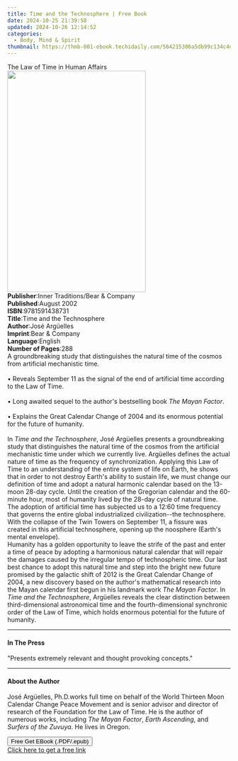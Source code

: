 ```yaml
---
title: Time and the Technosphere | Free Book
date: 2024-10-25 21:39:58
updated: 2024-10-26 12:14:52
categories:
  - Body, Mind & Spirit
thumbnail: https://thmb-001-ebook.techidaily.com/564215306a5db99c134c4d03ad42f739fbf026669193b7cd904887491b8a005b.jpg
---
```

<main id="book-container">
  <div class="flex flex-col">
    <div class="book-brief flex-1 py-6 px-4 sm:p-6 md:py-10 md:px-8">
      <!-- brief-->
      <div class="book-brief-main">The Law of Time in Human Affairs</div>
    </div>
    <div
      class="book-meta-info flex-1 grid gap-4 col-start-1 col-end-3 row-start-1 sm:mb-6 sm:grid-cols-4 lg:gap-6 lg:col-start-2 lg:row-end-6 lg:row-span-6 lg:mb-0"
    >
      <div
        class="book-meta-info-left place-content-center mt-4 p-4 text-sm leading-6 col-start-2 col-span-2 dark:text-slate-400"
      >
        <img
          class="w-full h-500 object-cover rounded-lg sm:h-255 sm:col-span-2 lg:col-span-full"
          src="https://img-001-ebook.techidaily.com/962f603bc77940cdae549baeba02fa4d0443d16647fd7ffd1d6c19a9936c0b4e.jpg"
          alt=""
          width="312"
          height="500"
        />
      </div>
      <div
        class="book-meta-info-right mt-2 col-start-1 row-start-2 col-span-3 self-center"
      >
        <!-- meta data  -->
        <div class="flex flex-col px-4 md:px-8">
          <div class="flex-1">
            <strong>Publisher</strong>:<span class="px-2"
              >Inner Traditions/Bear &amp; Company</span
            >
          </div>
          <div class="flex-1">
            <strong>Published</strong>:<span class="px-2">August 2002</span>
          </div>
          <div class="flex-1">
            <strong>ISBN</strong>:<span class="px-2">9781591438731</span>
          </div>
          <div class="flex-1">
            <strong>Title</strong>:<span class="px-2"
              >Time and the Technosphere</span
            >
          </div>
          <div class="flex-1">
            <strong>Author</strong>:<span class="px-2">José Argüelles</span>
          </div>
          <div class="flex-1">
            <strong>Imprint</strong>:<span class="px-2"
              >Bear &amp; Company</span
            >
          </div>
          <div class="flex-1">
            <strong>Language</strong>:<span class="px-2">English</span>
          </div>
          <div class="flex-1">
            <strong>Number of Pages</strong>:<span class="px-2">288</span>
          </div>
        </div>
      </div>
    </div>
    <div class="book-description flex-1 py-6 px-4 sm:p-6 md:py-10 md:px-8">
      <div class="book-description-main">
        <div accordion-content="" id="description">
          A groundbreaking study that distinguishes the natural time of the
          cosmos from artificial mechanistic time. <br /><br />• Reveals
          September 11 as the signal of the end of artificial time according to
          the Law of Time. <br /><br />• Long awaited sequel to the author's
          bestselling book <i>The Mayan Factor</i>. <br /><br />• Explains the
          Great Calendar Change of 2004 and its enormous potential for the
          future of humanity. <br /><br />In <i>Time and the Technosphere</i>,
          José Argüelles presents a groundbreaking study that distinguishes the
          natural time of the cosmos from the artificial mechanistic time under
          which we currently live. Argüelles defines the actual nature of time
          as the frequency of synchronization. Applying this Law of Time to an
          understanding of the entire system of life on Earth, he shows that in
          order to not destroy Earth's ability to sustain life, we must change
          our definition of time and adopt a natural harmonic calendar based on
          the 13-moon 28-day cycle. Until the creation of the Gregorian calendar
          and the 60-minute hour, most of humanity lived by the 28-day cycle of
          natural time. The adoption of artificial time has subjected us to a
          12:60 time frequency that governs the entire global industrialized
          civilization--the technosphere. With the collapse of the Twin Towers
          on September 11, a fissure was created in this artificial
          technosphere, opening up the noosphere (Earth's mental envelope).
          <br />
          Humanity has a golden opportunity to leave the strife of the past and
          enter a time of peace by adopting a harmonious natural calendar that
          will repair the damages caused by the irregular tempo of technospheric
          time. Our last best chance to adopt this natural time and step into
          the bright new future promised by the galactic shift of 2012 is the
          Great Calendar Change of 2004, a new discovery based on the author's
          mathematical research into the Mayan calendar first begun in his
          landmark work <i>The Mayan Factor</i>. In
          <i>Time and the Technosphere</i>, Argüelles reveals the clear
          distinction between third-dimensional astronomical time and the
          fourth-dimensional synchronic order of the Law of Time, which holds
          enormous potential for the future of humanity.
        </div>
        <div class="accordion-fader"></div>
      </div>
    </div>
    <div class="book-excerpts flex-1 py-6 px-4 sm:p-6 md:py-10 md:px-8">
      <!-- excerpts-->
      <div class="book-excerpts-main">
        <hr />
        <h4 class="placeholder placeholder-heading">
          <span>In The Press</span>
        </h4>
        <p>"Presents extremely relevant and thought provoking concepts."</p>
      </div>
    </div>
    <div class="book-about-author flex-1 py-6 px-4 sm:p-6 md:py-10 md:px-8">
      <!-- about author-->
      <div class="book-main-author-main">
        <hr />
        <h4 class="placeholder placeholder-heading">
          <span>About the Author</span>
        </h4>
        <p>
          José Argüelles, Ph.D.works full time on behalf of the World Thirteen
          Moon Calendar Change Peace Movement and is senior advisor and director
          of research of the Foundation for the Law of Time. He is the author of
          numerous works, including <i>The Mayan Factor</i>,
          <i>Earth Ascending</i>, and <i>Surfers of the Zuvuya</i>. He lives in
          Oregon.
        </p>
      </div>
    </div>
    <div class="book-free-get flex-1 py-6 px-4 sm:p-6 md:py-10 md:px-8">
      <button
        id="btn-free-get"
        class="bg-blue-500 hover:bg-blue-700 text-white font-bold py-2 px-4 rounded"
      >
        Free Get EBook (.PDF/.epub)
      </button>
      <div id="countdown-display" class="px-2 text-lg mt-2"></div>
      <a
        id="free-link"
        class="hidden bg-blue-500 hover:bg-blue-700 text-white font-bold py-2 px-4 rounded"
        href="https://www.ebooks.com/en-us/book/95782322/time-and-the-technosphere/jos-arg-elles/"
        target="_blank"
        >Click here to get a free link</a
      >
    </div>
    <script>
      let countdownTime = 0;
      let countdownInterval = null;
      document
        .getElementById('btn-free-get')
        .addEventListener('click', startCountdown);
      function startCountdown() {
        countdownTime = new Date().getTime() + 60000 * 3;
        countdownInterval = setInterval(updateCountdown, 1000);
        document.getElementById('btn-free-get').disabled = true;
        document
          .getElementById('btn-free-get')
          .classList.add('bg-gray-500', 'cursor-not-allowed');
      }
      function updateCountdown() {
        let currentTime = new Date().getTime();
        let timeLeft = countdownTime - currentTime;
        let secondsLeft = Math.floor(timeLeft / 1000);
        document.getElementById('countdown-display').innerHTML =
          `Remaining time: ${secondsLeft} seconds.`;
        if (secondsLeft <= 0) {
          clearInterval(countdownInterval);
          document.getElementById('btn-free-get').classList.add('hidden');
          document.getElementById('free-link').classList.remove('hidden');
          document.getElementById('countdown-display').innerHTML = '';
        }
      }
    </script>
  </div>
</main>
